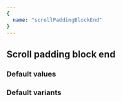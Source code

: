 ```yaml
---
{
  name: "scrollPaddingBlockEnd"
}
---
```


## Scroll padding block end

### Default values
<!-- defaults.values.start -->

<!-- defaults.values.end -->


### Default variants
<!-- defaults.variants.start -->

<!-- defaults.variants.end -->
